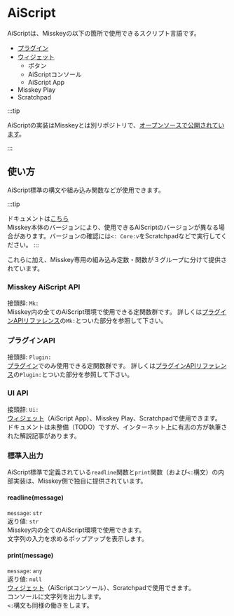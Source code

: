# AiScript
AiScriptは、Misskeyの以下の箇所で使用できるスクリプト言語です。
- [プラグイン](./plugin/)
- [ウィジェット](/docs/for-users/features/widgets/)
  - ボタン
  - AiScriptコンソール
  - AiScript App
- Misskey Play
- Scratchpad

:::tip

AiScriptの実装はMisskeyとは別リポジトリで、[オープンソースで公開されています](https://github.com/syuilo/aiscript)。

:::

## 使い方
AiScript標準の構文や組み込み関数などが使用できます。

:::tip

ドキュメントは[こちら](https://github.com/syuilo/aiscript/tree/master/docs)  
Misskey本体のバージョンにより、使用できるAiScriptのバージョンが異なる場合があります。バージョンの確認には`<: Core:v`をScratchpadなどで実行してください。
:::

これらに加え、Misskey専用の組み込み定数・関数が３グループに分けて提供されています。

### Misskey AiScript API
接頭辞: `Mk:`  
Misskey内の全てのAiScript環境で使用できる定関数群です。
詳しくは[プラグインAPIリファレンス](./plugin/plugin-api-reference/)の`Mk:`とついた部分を参照して下さい。

### プラグインAPI
接頭辞: `Plugin:`  
[プラグイン](./plugin/)でのみ使用できる定関数群です。
詳しくは[プラグインAPIリファレンス](./plugin/plugin-api-reference/)の`Plugin:`とついた部分を参照して下さい。

### UI API
接頭辞: `Ui:`  
[ウィジェット](/docs/for-users/features/widgets/)（AiScript App）、Misskey Play、Scratchpadで使用できます。
ドキュメントは未整備（TODO）ですが、インターネット上に有志の方が執筆された解説記事があります。

### 標準入出力
AiScript標準で定義されている`readline`関数と`print`関数（および`<:`構文）の内部実装は、Misskey側で独自に提供されています。
#### readline(message)
`message`: `str`  
返り値: `str`  
Misskey内の全てのAiScript環境で使用できます。  
文字列の入力を求めるポップアップを表示します。  
#### print(message)
`message`: `any`  
返り値: `null`  
[ウィジェット](/docs/for-users/features/widgets/)（AiScriptコンソール）、Scratchpadで使用できます。  
コンソールに文字列を出力します。  
`<:`構文も同様の働きをします。
